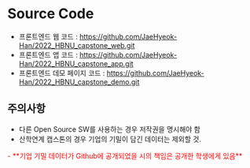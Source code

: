 # Source Code
 - 프론트엔드 웹 코드 : https://github.com/JaeHyeok-Han/2022_HBNU_capstone_web.git
 - 프론트엔드 앱 코드 : https://github.com/JaeHyeok-Han/2022_HBNU_capstone_app.git
 - 프론트엔드 데모 페이지 코드 : https://github.com/JaeHyeok-Han/2022_HBNU_capstone_demo.git

## 주의사항
 - 다른 Open Source SW를 사용하는 경우 저작권을 명시해야 함
 - 산학연계 캡스톤의 경우 기업의 기밀이 담긴 데이터는 제외할 것.
 <span style="color:red">
 - **기업 기밀 데이터가 Github에 공개되었을 시의 책임은 공개한 학생에게 있음**
 </span>
